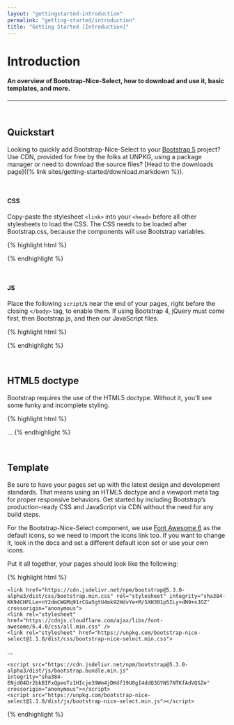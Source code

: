```yaml
---
layout: "gettingstarted-introduction"
permalink: "getting-started/introduction"
title: "Getting Started [Introduction]"
---
```


# Introduction

#### An overview of Bootstrap-Nice-Select, how to download and use it, basic templates, and more.

---

&nbsp;

## **Quickstart**

Looking to quickly add Bootstrap-Nice-Select to your [Bootstrap 5](https://getbootstrap.com/) project? Use CDN, provided for free by the folks at UNPKG, using a package manager or need to download the source files? [Head to the downloads page]({% link sites/getting-started/download.markdown %}). 

&nbsp;

#### CSS

Copy-paste the stylesheet `<link>` into your `<head>` before all other stylesheets to load the CSS. The CSS needs to be loaded after Bootstrap.css, because the components will use
Bootstrap variables.

{% highlight html %}
<link rel="stylesheet" href="https://unpkg.com/bootstrap-nice-select@1.1.0/dist/css/bootstrap-nice-select.min.css">
{% endhighlight %}

&nbsp;

#### JS

Place the following `script`/s near the end of your pages, right before the closing `</body>` tag, to enable them. If using Bootstrap 4, jQuery must come first, then Bootstrap.js, and then our JavaScript files.

{% highlight html %}
<script src="https://unpkg.com/bootstrap-nice-select@1.1.0/dist/js/bootstrap-nice-select.min.js"></script>
{% endhighlight %}

&nbsp;

## **HTML5 doctype**

Bootstrap requires the use of the HTML5 doctype. Without it, you'll see some funky and incomplete styling.

{% highlight html %}
<!doctype html>
<html lang="en">
  ...
</html>
{% endhighlight %}

&nbsp;

## **Template**

Be sure to have your pages set up with the latest design and development standards. That means using an HTML5 doctype and a viewport meta tag for proper responsive behaviors. Get started by including Bootstrap’s production-ready CSS and JavaScript via CDN without the need for any build steps.

For the Bootstrap-Nice-Select component, we use [Font Awesome 6](https://fontawesome.com/search) as the default icons, so we need to import the icons link too. If you want to change it, look in the docs and set a different default icon set or use your own icons.

Put it all together, your pages should look like the following:

{% highlight html %}
<!doctype html>
<html lang="en">
  <head>
    <!-- Required meta tags -->
    <meta charset="utf-8">
    <meta name="viewport" content="width=device-width, initial-scale=1, shrink-to-fit=no">
    <title>Hello, Bootstrap-Nice-Select!</title>

    <link href="https://cdn.jsdelivr.net/npm/bootstrap@5.3.0-alpha3/dist/css/bootstrap.min.css" rel="stylesheet" integrity="sha384-KK94CHFLLe+nY2dmCWGMq91rCGa5gtU4mk92HdvYe+M/SXH301p5ILy+dN9+nJOZ" crossorigin="anonymous">
    <link rel="stylesheet" href="https://cdnjs.cloudflare.com/ajax/libs/font-awesome/6.4.0/css/all.min.css" />
    <link rel="stylesheet" href="https://unpkg.com/bootstrap-nice-select@1.1.0/dist/css/bootstrap-nice-select.min.css">
  </head>
  <body>
    <div>
    ...
    </div>

    <script src="https://cdn.jsdelivr.net/npm/bootstrap@5.3.0-alpha3/dist/js/bootstrap.bundle.min.js"
    integrity="sha384-ENjdO4Dr2bkBIFxQpeoTz1HIcje39Wm4jDKdf19U8gI4ddQ3GYNS7NTKfAdVQSZe"
    crossorigin="anonymous"></script>
    <script src="https://unpkg.com/bootstrap-nice-select@1.1.0/dist/js/bootstrap-nice-select.min.js"></script>
  </body>
</html>
{% endhighlight %}

&nbsp;